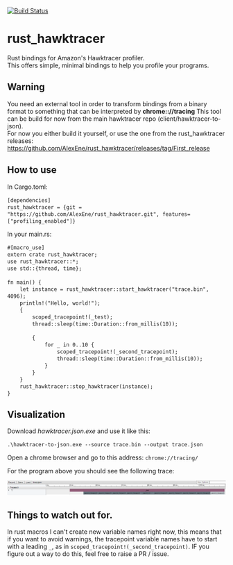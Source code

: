 [![Build Status](https://travis-ci.org/AlexEne/rust_hawktracer.svg?branch=master)](https://travis-ci.org/AlexEne/rust_hawktracer)

# rust_hawktracer
Rust bindings for Amazon's Hawktracer profiler.  
This offers simple, minimal bindings to help you profile your programs.

## Warning
You need an external tool in order to transform bindings from a binary format to something that can be interpreted by __chrome:://tracing__
This tool can be build for now from the main hawktracer repo (client/hawktracer-to-json).  
For now you either build it yourself, or use the one from the rust_hawktracer releases: https://github.com/AlexEne/rust_hawktracer/releases/tag/First_release

## How to use
In Cargo.toml:
```
[dependencies]
rust_hawktracer = {git = "https://github.com/AlexEne/rust_hawktracer.git", features=["profiling_enabled"]}
```

In your main.rs:

```
#[macro_use]
extern crate rust_hawktracer;
use rust_hawktracer::*;
use std::{thread, time};

fn main() {
    let instance = rust_hawktracer::start_hawktracer("trace.bin", 4096);
    println!("Hello, world!");
    {
        scoped_tracepoint!(_test);
        thread::sleep(time::Duration::from_millis(10));
        
        {
            for _ in 0..10 {
                scoped_tracepoint!(_second_tracepoint);
                thread::sleep(time::Duration::from_millis(10));
            }
        }
    }
    rust_hawktracer::stop_hawktracer(instance);
}
```

## Visualization

Download _hawktracer.json.exe_ and use it like this:

```
.\hawktracer-to-json.exe --source trace.bin --output trace.json
```

Open a chrome browser and go to this address: ```chrome://tracing/```

For the program above you should see the following trace:  

![alt text](https://github.com/AlexEne/rust_hawktracer/raw/master/images/trace_demo.PNG)


## Things to watch out for.
In rust macros I can't create new variable names right now, this means that if you want to avoid warnings, the tracepoint variable names have to start with a leading ```_```, as in ```scoped_tracepoint!(_second_tracepoint)```.
IF you figure out a way to do this, feel free to raise a PR / issue.

